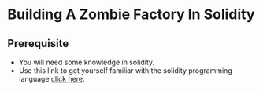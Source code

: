 # Building A Zombie Factory In Solidity

## Prerequisite
- You will need some knowledge in solidity. 
- Use this link to get yourself familiar with the solidity programming language [click here](https://github.com/theunicorndev237/building-smart-contracts-with-solidity).

